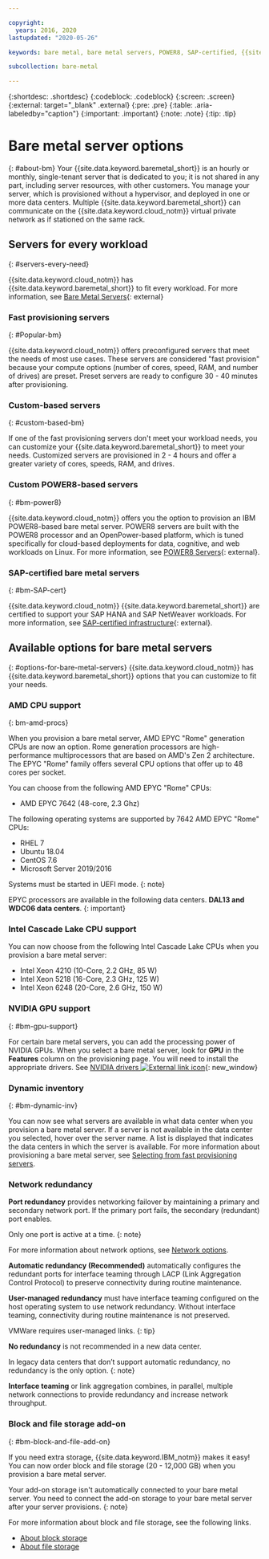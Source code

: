 ```yaml
---

copyright:
  years: 2016, 2020
lastupdated: "2020-05-26"

keywords: bare metal, bare metal servers, POWER8, SAP-certified, {{site.data.keyword.baremetal_long}}, {{site.data.keyword.baremetal_short}}, available bare metal, cascade lake, amd EPYC, amd, Rome

subcollection: bare-metal

---
```


{:shortdesc: .shortdesc}
{:codeblock: .codeblock}
{:screen: .screen}
{:external: target="_blank" .external}
{:pre: .pre}
{:table: .aria-labeledby="caption"}
{:important: .important}
{:note: .note}
{:tip: .tip}

# Bare metal server options
{: #about-bm}
Your {{site.data.keyword.baremetal_short}} is an hourly or monthly, single-tenant server that is dedicated to you; it is not shared in any part, including server resources, with other customers. You manage your server, which is provisioned without a hypervisor, and deployed in one or more data centers. Multiple {{site.data.keyword.baremetal_short}} can communicate on the {{site.data.keyword.cloud_notm}} virtual private network as if stationed on the same rack.

## Servers for every workload
{: #servers-every-need}

{{site.data.keyword.cloud_notm}} has {{site.data.keyword.baremetal_short}} to fit every workload. For more information, see [Bare Metal Servers](https://www.ibm.com/cloud/bare-metal-servers){: external}

### Fast provisioning servers
{: #Popular-bm}

{{site.data.keyword.cloud_notm}} offers preconfigured servers that meet the needs of most use cases. These servers are considered "fast provision" because your compute options (number of cores, speed, RAM, and number of drives) are preset. Preset servers are ready to configure 30 - 40 minutes after provisioning.

### Custom-based servers
{: #custom-based-bm}

If one of the fast provisioning servers don't meet your workload needs, you can customize your {{site.data.keyword.baremetal_short}} to meet your needs. Customized servers are provisioned in 2 - 4 hours and offer a greater variety of cores, speeds, RAM, and drives.

### Custom POWER8-based servers
{: #bm-power8}

{{site.data.keyword.cloud_notm}} offers you the option to provision an IBM POWER8-based bare metal server. POWER8 servers are built with the POWER8 processor and an OpenPower-based platform, which is tuned specifically for cloud-based deployments for data, cognitive, and web workloads on Linux. For more information, see [POWER8 Servers](https://www.ibm.com/cloud/bare-metal-servers/power){: external}.

### SAP-certified bare metal servers
{: #bm-SAP-cert}

{{site.data.keyword.cloud_notm}} {{site.data.keyword.baremetal_short}} are certified to support your SAP HANA and SAP NetWeaver workloads. For more information, see [SAP-certified infrastructure](https://www.ibm.com/cloud/sap/certified-infrastructure){: external}.

## Available options for bare metal servers
{: #options-for-bare-metal-servers}
{{site.data.keyword.cloud_notm}} has {{site.data.keyword.baremetal_short}} options that you can customize to fit your needs.

### AMD CPU support
{: bm-amd-procs}

When you provision a bare metal server, AMD EPYC "Rome" generation CPUs are now an option. Rome generation processors are high-performance multiprocessors that are based on AMD's Zen 2 architecture. The EPYC "Rome" family offers several CPU options that offer up to 48 cores per socket.  

You can choose from the following AMD EPYC "Rome" CPUs:
* AMD EPYC 7642 (48-core, 2.3 Ghz)
<!--* **COMING SOON** AMD EPYC 7F72 (48-core, 3.2 Ghz)-->

The following operating systems are supported by 7642 AMD EPYC "Rome" CPUs:
* RHEL 7
* Ubuntu 18.04
* CentOS 7.6
* Microsoft Server 2019/2016

Systems must be started in UEFI mode.
{: note}

EPYC processors are available in the following data centers. **DAL13 and WDC06 data centers**.
{: important}

### Intel Cascade Lake CPU support

You can now choose from the following Intel Cascade Lake CPUs when you provision a bare metal server:

* Intel Xeon 4210 (10-Core, 2.2 GHz, 85 W)
* Intel Xeon 5218 (16-Core, 2.3 GHz, 125 W)
* Intel Xeon 6248 (20-Core, 2.6 GHz, 150 W)

### NVIDIA GPU support
{: #bm-gpu-support}

For certain bare metal servers, you can add the processing power of NVIDIA GPUs. When you select a bare metal server, look for **GPU** in the **Features** column on the provisioning page. You will need to install the appropriate drivers. See [NVIDIA drivers ![External link icon](../icons/launch-glyph.svg "External link icon")](https://www.nvidia.com/Download/index.aspx?lang=en-us){: new_window}

### Dynamic inventory
{: #bm-dynamic-inv}

You can now see what servers are available in what data center when you provision a bare metal server. If a server is not available in the data center you selected, hover over the server name. A list is displayed that indicates the data centers in which the server is available. For more information about provisioning a bare metal server, see [Selecting from fast provisioning servers](/docs/bare-metal?topic=bare-metal-bm-select-popular-servers).

### Network redundancy

**Port redundancy** provides networking failover by maintaining a primary and secondary network port. If the primary port fails, the secondary (redundant) port enables.

Only one port is active at a time.
{: note}

For more information about network options, see [Network options](/docs/bare-metal?topic=bare-metal-network-options).

**Automatic redundancy (Recommended)** automatically configures the redundant ports for interface teaming through LACP (Link Aggregation Control Protocol) to preserve connectivity during routine maintenance.

**User-managed redundancy** must have interface teaming configured on the host operating system to use network redundancy. Without interface teaming, connectivity during routine maintenance is not preserved.

VMWare requires user-managed links.
{: tip}

**No redundancy** is not recommended in a new data center.

In legacy data centers that don’t support automatic redundancy, no redundancy is the only option.
{: note}

**Interface teaming** or link aggregation combines, in parallel, multiple network connections to provide redundancy and increase network throughput.

### Block and file storage add-on
{: #bm-block-and-file-add-on}

If you need extra storage, {{site.data.keyword.IBM_notm}} makes it easy! You can now order block and file storage (20 - 12,000 GB) when you provision a bare metal server.

Your add-on storage isn't automatically connected to your bare metal server. You need to connect the add-on storage to your bare metal server after your server provisions.
{: note}

For more information about block and file storage, see the following links.
* [About block storage](/docs/BlockStorage?topic=BlockStorage-About)
* [About file storage](/docs/FileStorage?topic=FileStorage-about)
